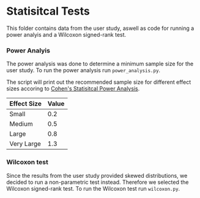 # Statisitcal Tests

This folder contains data from the user study, aswell as code for running a power analyis and a Wilcoxon signed-rank test.

### Power Analyis
The power analysis was done to determine a minimum sample size for the user study.
To run the power analysis run ``power_analysis.py``.

The script will print out the recommended sample size for different effect sizes accoring to 
[Cohen's Statisitcal Power Analysis](https://journals.sagepub.com/doi/abs/10.1111/1467-8721.ep10768783?casa_token=RKObbhMHJCAAAAAA:ln8lA-3Pd-PqkMkF-d3AWRrLlfmu-gyjnL3Y_bKe7m_auwPTQoeOy-m1N5GB6vftE1pOy0n2dC3b1Q&casa_token=n45LtjsIp3EAAAAA:mI7IboAvLjgl5WbN-aTTuXErtyC5vFwX2N_Y3k0hZg-UPZ2AoMO87CS_XLU89bReptLMNtyRFGusXw).


|Effect Size| Value|
|-----|------|
| Small | 0.2 |
| Medium | 0.5 |
| Large  |  0.8      |
| Very Large  |  1.3    |

### Wilcoxon test
Since the results from the user study provided skewed distributions, we decided to run a non-parametric test instead. Therefore we selected the Wilcoxon signed-rank test.
To run the Wilcoxon test run ``wilcoxon.py``.